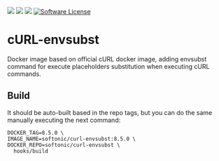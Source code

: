 [![](https://images.microbadger.com/badges/image/softonic/curl-envsubst.svg)](https://microbadger.com/images/softonic/curl-envsubst "Get your own image badge on microbadger.com")
[![](https://images.microbadger.com/badges/version/softonic/curl-envsubst.svg)](https://microbadger.com/images/softonic/curl-envsubst "Get your own version badge on microbadger.com")
[![](https://images.microbadger.com/badges/commit/softonic/curl-envsubst.svg)](https://microbadger.com/images/softonic/curl-envsubst "Get your own commit badge on microbadger.com")
[![Software License](https://img.shields.io/badge/license-Apache%202.0-blue.svg)](LICENSE)

# cURL-envsubst

Docker image based on official cURL docker image, adding envsubst command for execute placeholders substitution when executing cURL commands.

## Build

It should be auto-built based in the repo tags, but you can do the same manually executing the next command:

```shell
DOCKER_TAG=8.5.0 \
IMAGE_NAME=softonic/curl-envsubst:8.5.0 \
DOCKER_REPO=softonic/curl-envsubst \
  hooks/build
```